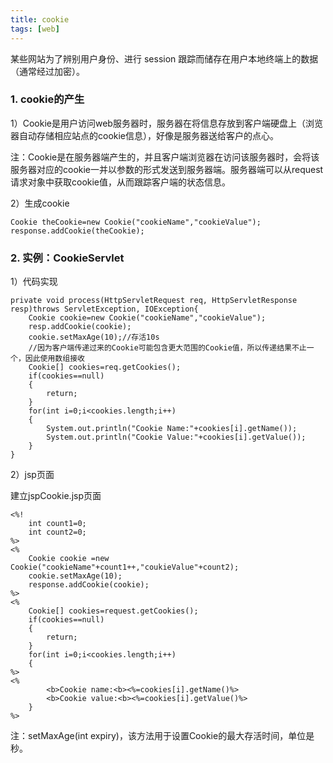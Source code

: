 ```yaml
---
title: cookie
tags: [web]
---
```


某些网站为了辨别用户身份、进行 session 跟踪而储存在用户本地终端上的数据（通常经过加密）。

### 1. cookie的产生
1）Cookie是用户访问web服务器时，服务器在将信息存放到客户端硬盘上（浏览器自动存储相应站点的cookie信息），好像是服务器送给客户的点心。

注：Cookie是在服务器端产生的，并且客户端浏览器在访问该服务器时，会将该服务器对应的cookie一并以参数的形式发送到服务器端。服务器端可以从request请求对象中获取cookie值，从而跟踪客户端的状态信息。

2）生成cookie
```
Cookie theCookie=new Cookie("cookieName","cookieValue");
response.addCookie(theCookie);
```

### 2. 实例：CookieServlet
1）代码实现
```
private void process(HttpServletRequest req, HttpServletResponse resp)throws ServletException, IOException{
    Cookie cookie=new Cookie("cookieName","cookieValue");
    resp.addCookie(cookie);
    cookie.setMaxAge(10);//存活10s
    //因为客户端传递过来的Cookie可能包含更大范围的Cookie值，所以传递结果不止一个，因此使用数组接收
    Cookie[] cookies=req.getCookies();
    if(cookies==null)
    {
        return;
    }
    for(int i=0;i<cookies.length;i++)
    {
        System.out.println("Cookie Name:"+cookies[i].getName());
        System.out.println("Cookie Value:"+cookies[i].getValue());
    }
}
```

2）jsp页面

建立jspCookie.jsp页面
```
<%!
    int count1=0;
    int count2=0;
%>
<%
    Cookie cookie =new Cookie("cookieName"+count1++,"coukieValue"+count2);
    cookie.setMaxAge(10);
    response.addCookie(cookie);
%>
<%
    Cookie[] cookies=request.getCookies();
    if(cookies==null)
    {
        return;
    }
    for(int i=0;i<cookies.length;i++)
    {
%>
<%
        <b>Cookie name:<b><%=cookies[i].getName()%>
        <b>Cookie value:<b><%=cookies[i].getValue()%>
    }
%>
```
注：setMaxAge(int expiry)，该方法用于设置Cookie的最大存活时间，单位是秒。

